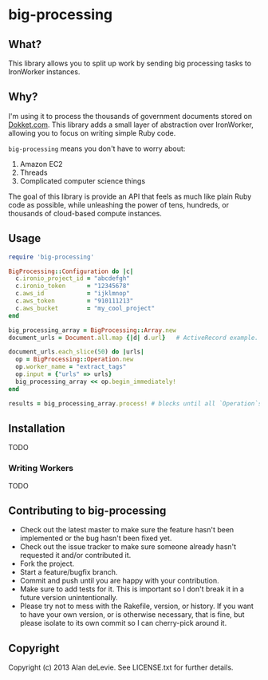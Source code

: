 # big-processing

## What?

This library allows you to split up work by sending big processing tasks to IronWorker instances.

## Why?

I'm using it to process the thousands of government documents stored on [Dokket.com](http://dokket.com). This library adds a small layer of abstraction over IronWorker, allowing you to focus on writing simple Ruby code.

`big-processing` means you don't have to worry about:

1. Amazon EC2
2. Threads
3. Complicated computer science things

The goal of this library is provide an API that feels as much like plain Ruby code as possible, while unleashing the power of tens, hundreds, or thousands of cloud-based compute instances.

## Usage

```ruby
require 'big-processing'

BigProcessing::Configuration do |c|
  c.ironio_project_id = "abcdefgh"
  c.ironio_token      = "12345678"
  c.aws_id            = "ijklmnop"
  c.aws_token         = "910111213"
  c.aws_bucket        = "my_cool_project"
end

big_processing_array = BigProcessing::Array.new
document_urls = Document.all.map {|d| d.url}   # ActiveRecord example. This could be anything, all you need is an Array.

document_urls.each_slice(50) do |urls|
  op = BigProcessing::Operation.new
  op.worker_name = "extract_tags"
  op.input = {"urls" => urls}
  big_processing_array << op.begin_immediately!
end

results = big_processing_array.process! # blocks until all `Operation`s have finished.
```

## Installation

TODO

### Writing Workers

TODO

## Contributing to big-processing
 
* Check out the latest master to make sure the feature hasn't been implemented or the bug hasn't been fixed yet.
* Check out the issue tracker to make sure someone already hasn't requested it and/or contributed it.
* Fork the project.
* Start a feature/bugfix branch.
* Commit and push until you are happy with your contribution.
* Make sure to add tests for it. This is important so I don't break it in a future version unintentionally.
* Please try not to mess with the Rakefile, version, or history. If you want to have your own version, or is otherwise necessary, that is fine, but please isolate to its own commit so I can cherry-pick around it.

## Copyright

Copyright (c) 2013 Alan deLevie. See LICENSE.txt for
further details.


